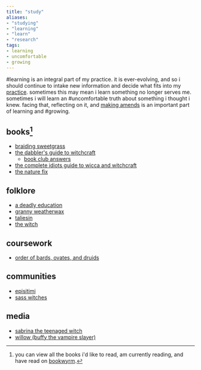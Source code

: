 ```yaml
---
title: "study"
aliases:
- "studying"
- "learning"
- "learn"
- "research"
tags:
- learning
- uncomfortable
- growing
---
```


#learning is an integral part of my practice. it is ever-evolving, and so i should continue to intake new information and decide what fits into my [practice](pillars%20of%20practice.md). sometimes this may mean i learn something no longer serves me. sometimes i will learn an #uncomfortable truth about something i thought i knew. facing that, reflecting on it, and [making amends](uplift%20the%20marginalized.md) is an important part of learning and #growing.

## books[^1]
- [braiding sweetgrass](braiding%20sweetgrass.md)
- [the dabbler's guide to witchcraft](the%20dabbler's%20guide%20to%20witchcraft.md)
	- [book club answers](book%20club/the%20dabbler's%20guide%20to%20witchcraft.md)
- [the complete idiots guide to wicca and witchcraft](the%20complete%20idiot's%20guide%20to%20wicca%20and%20witchcraft.md)
- [the nature fix](the%20nature%20fix.md)

## folklore
- [a deadly education](a%20deadly%20education.md)
- [granny weatherwax](granny%20weatherwax.md)
- [taliesin](taliesin.md)
- [the witch](the%20witch.md)

## coursework
- [order of bards, ovates, and druids](obod.md)

## communities
- [episitimi](episitimi.md)
- [sass witches](sass%20witches.md)

## media
- [sabrina the teenaged witch](sabrina%20the%20teenaged%20witch.md)
- [willow (buffy the vampire slayer)](willow%20(buffy%20the%20vampire%20slayer).md)

[^1]: you can view all the books i'd like to read, am currently reading, and have read on [bookwyrm](https://bookwyrm.social/user/autumn).